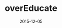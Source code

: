 ---
layout: site
title: "overEducate"
date: 2015-12-05
categories: [community]
version: 1.4.9
major: 1
minor: 4
patch: 9
slug: overeducate
link: http://www.overeducate.com/
permalink: /sites/:slug
---